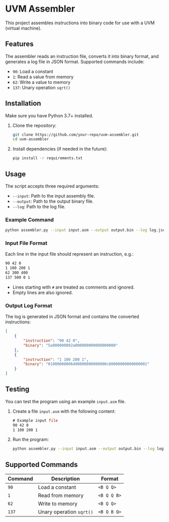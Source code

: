 # UVM Assembler

This project assembles instructions into binary code for use with a UVM (virtual machine).

## Features

The assembler reads an instruction file, converts it into binary format, and generates a log file in JSON format. Supported commands include:

- `90`: Load a constant
- `1`: Read a value from memory
- `62`: Write a value to memory
- `137`: Unary operation `sqrt()`

## Installation

Make sure you have Python 3.7+ installed.

1. Clone the repository:
   ```bash
   git clone https://github.com/your-repo/uvm-assembler.git
   cd uvm-assembler
   ```

2. Install dependencies (if needed in the future):
   ```bash
   pip install -r requirements.txt
   ```

## Usage

The script accepts three required arguments:

- `--input`: Path to the input assembly file.
- `--output`: Path to the output binary file.
- `--log`: Path to the log file.

### Example Command

```bash
python assembler.py --input input.asm --output output.bin --log log.json
```

### Input File Format

Each line in the input file should represent an instruction, e.g.:

```asm
90 42 0
1 100 200 1
62 300 400
137 500 0 1
```

- Lines starting with `#` are treated as comments and ignored.
- Empty lines are also ignored.

### Output Log Format

The log is generated in JSON format and contains the converted instructions:

```json
[
    {
        "instruction": "90 42 0",
        "binary": "5a000000002a000000000000000000"
    },
    {
        "instruction": "1 100 200 1",
        "binary": "01000000006400000000000000c80000000000000001"
    }
]
```

## Testing

You can test the program using an example `input.asm` file.

1. Create a file `input.asm` with the following content:
   ```asm
   # Example input file
   90 42 0
   1 100 200 1
   ```

2. Run the program:
   ```bash
   python assembler.py --input input.asm --output output.bin --log log.json
   ```

## Supported Commands

| Command | Description                  | Format                  |
|---------|------------------------------|-------------------------|
| `90`    | Load a constant              | `<B Q Q>`              |
| `1`     | Read from memory             | `<B Q Q B>`            |
| `62`    | Write to memory              | `<B Q Q>`              |
| `137`   | Unary operation `sqrt()`     | `<B Q B Q>`            |

